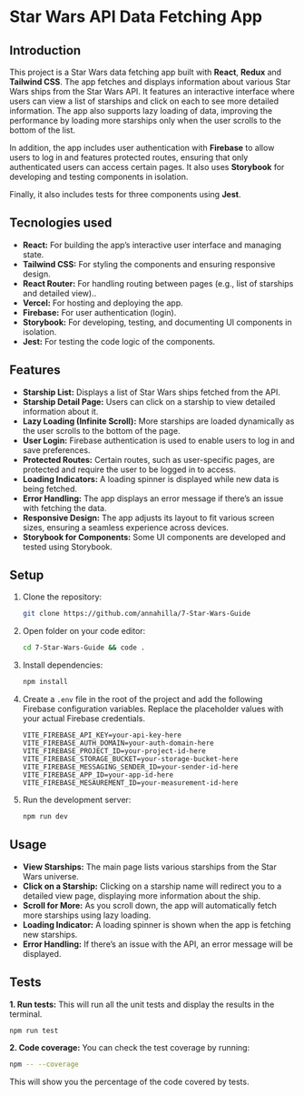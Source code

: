 # Star Wars API Data Fetching App

## Introduction

This project is a Star Wars data fetching app built with **React**, **Redux** and **Tailwind CSS**. The app fetches and displays information about various Star Wars ships from the Star Wars API. It features an interactive interface where users can view a list of starships and click on each to see more detailed information. The app also supports lazy loading of data, improving the performance by loading more starships only when the user scrolls to the bottom of the list.

In addition, the app includes user authentication with **Firebase** to allow users to log in and features protected routes, ensuring that only authenticated users can access certain pages. It also uses **Storybook** for developing and testing components in isolation.

Finally, it also includes tests for three components using **Jest**.

## Tecnologies used

- **React:** For building the app’s interactive user interface and managing state.
- **Tailwind CSS:** For styling the components and ensuring responsive design.
- **React Router:** For handling routing between pages (e.g., list of starships and detailed view)..
- **Vercel:** For hosting and deploying the app.
- **Firebase:** For user authentication (login).
- **Storybook:** For developing, testing, and documenting UI components in isolation.
- **Jest:** For testing the code logic of the components.

## Features

- **Starship List:** Displays a list of Star Wars ships fetched from the API.
- **Starship Detail Page:** Users can click on a starship to view detailed information about it.
- **Lazy Loading (Infinite Scroll):** More starships are loaded dynamically as the user scrolls to the bottom of the page.
- **User Login:** Firebase authentication is used to enable users to log in and save preferences.
- **Protected Routes:** Certain routes, such as user-specific pages, are protected and require the user to be logged in to access.
- **Loading Indicators:** A loading spinner is displayed while new data is being fetched.
- **Error Handling:** The app displays an error message if there’s an issue with fetching the data.
- **Responsive Design:** The app adjusts its layout to fit various screen sizes, ensuring a seamless experience across devices.
- **Storybook for Components:** Some UI components are developed and tested using Storybook.

## Setup

1. Clone the repository:

   ```bash
   git clone https://github.com/annahilla/7-Star-Wars-Guide
   ```

2. Open folder on your code editor:

   ```bash
   cd 7-Star-Wars-Guide && code .
   ```

3. Install dependencies:

   ```bash
   npm install
   ```

4. Create a `.env` file in the root of the project and add the following Firebase configuration variables. Replace the placeholder values with your actual Firebase credentials.

   ```env
   VITE_FIREBASE_API_KEY=your-api-key-here
   VITE_FIREBASE_AUTH_DOMAIN=your-auth-domain-here
   VITE_FIREBASE_PROJECT_ID=your-project-id-here
   VITE_FIREBASE_STORAGE_BUCKET=your-storage-bucket-here
   VITE_FIREBASE_MESSAGING_SENDER_ID=your-sender-id-here
   VITE_FIREBASE_APP_ID=your-app-id-here
   VITE_FIREBASE_MESAUREMENT_ID=your-measurement-id-here

5. Run the development server:

   ```bash
   npm run dev
   ```

## Usage

- **View Starships:** The main page lists various starships from the Star Wars universe.
- **Click on a Starship:** Clicking on a starship name will redirect you to a detailed view page, displaying more information about the ship.
- **Scroll for More:** As you scroll down, the app will automatically fetch more starships using lazy loading.
- **Loading Indicator:** A loading spinner is shown when the app is fetching new starships.
- **Error Handling:** If there’s an issue with the API, an error message will be displayed.

## Tests

**1. Run tests:** This will run all the unit tests and display the results in the terminal.

   ```bash
   npm run test
   ```

**2. Code coverage:** You can check the test coverage by running:

   ```bash
   npm -- --coverage
   ```

   This will show you the percentage of the code covered by tests.
